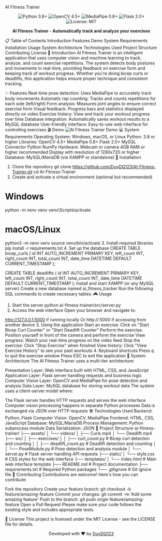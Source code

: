 AI Fitness Trainer
<div align="center"> <img src="https://img.shields.io/badge/Python-3.8+-blue.svg" alt="Python 3.8+"/> <img src="https://img.shields.io/badge/OpenCV-4.5+-green.svg" alt="OpenCV 4.5+"/> <img src="https://img.shields.io/badge/MediaPipe-0.8+-red.svg" alt="MediaPipe 0.8+"/> <img src="https://img.shields.io/badge/Flask-2.0+-orange.svg" alt="Flask 2.0+"/> <img src="https://img.shields.io/badge/License-MIT-yellow.svg" alt="License: MIT"/> </div> <p align="center"> <b>AI Fitness Trainer - Automatically track and analyze your exercises</b> </p>
📋 Table of Contents
Introduction
Features
Demo
System Requirements
Installation
Usage
System Architecture
Technologies Used
Project Structure
Contributing
License
🎯 Introduction
AI Fitness Trainer is an intelligent application that uses computer vision and machine learning to track, analyze, and count exercise repetitions. The system detects body postures and movements in real-time, providing feedback on exercise form and keeping track of workout progress. Whether you're doing bicep curls or deadlifts, this application helps ensure proper technique and consistent tracking.

✨ Features
Real-time pose detection: Uses MediaPipe to accurately track body movements
Automatic rep counting: Tracks and counts repetitions for each side (left/right)
Form analysis: Measures joint angles to ensure correct exercise form
Visual feedback: Progress bars and statistics displayed directly on video
Exercise history: View and track your workout progress over time
Database integration: Automatically saves workout results to a MySQL database
User-friendly interface: Easy-to-use web interface for controlling exercises
🎬 Demo
<img alt="AI Fitness Trainer Demo" src="https://example.com/demo.gif">
💻 System Requirements
Operating System: Windows, macOS, or Linux
Python: 3.8 or higher
Libraries:
OpenCV 4.5+
MediaPipe 0.8+
Flask 2.0+
MySQL Connector Python
NumPy
Hardware:
Webcam or camera
4GB RAM or higher recommended
Display with resolution of 1280x720 or higher
Database: MySQL/MariaDB (via XAMPP or standalone)
🚀 Installation
1. Clone the repository
git clone https://github.com/DuyDQ123/AI-Fitness-Trainer.git
cd AI-Fitness-Trainer
2. Create and activate a virtual environment (optional but recommended)
# Windows
python -m venv venv
venv\Scripts\activate

# macOS/Linux
python3 -m venv venv
source venv/bin/activate
3. Install required libraries
pip install -r requirements.txt
4. Set up the database
CREATE TABLE bicep_curls (
    id INT AUTO_INCREMENT PRIMARY KEY,
    left_count INT,
    right_count INT,
    total_count INT,
    date_time DATETIME DEFAULT CURRENT_TIMESTAMP
);

CREATE TABLE deadlifts (
    id INT AUTO_INCREMENT PRIMARY KEY,
    left_count INT,
    right_count INT,
    total_count INT,
    date_time DATETIME DEFAULT CURRENT_TIMESTAMP
);
Install and start XAMPP (or any MySQL server)
Create a new database named ai_fitness_tracker
Run the following SQL commands to create necessary tables:
🎮 Usage
1. Start the server
python ai-fitness-trainer/src/server.py
2. Access the web interface
Open your browser and navigate to:

http://127.0.0.1:5000 if running locally
Or http://<your-ip-address>:5000 if accessing from another device
3. Using the application
Start an exercise: Click on "Start Bicep Curl Counter" or "Start Deadlift Counter"
Perform the exercise: Position yourself in front of the camera and perform the exercise
View progress: Watch your real-time progress on the video feed
Stop the exercise: Click "Stop Exercise" when finished
View history: Click "View Exercise History" to see your past workouts
4. Keyboard shortcuts
Press q to quit the exercise window
Press ESC to exit the application
🔄 System Architecture
The AI Fitness Trainer uses a multi-tier architecture:

Presentation Layer: Web interface built with HTML, CSS, and JavaScript
Application Layer: Flask server handling requests and business logic
Computer Vision Layer: OpenCV and MediaPipe for pose detection and analysis
Data Layer: MySQL database for storing workout data
The system uses a client-server model where:

The Flask server handles HTTP requests and serves the web interface
Computer vision processing happens in separate Python processes
Data is exchanged via JSON over HTTP requests
🛠️ Technologies Used
Backend: Python, Flask
Computer Vision: OpenCV, MediaPipe
Frontend: HTML, CSS, JavaScript
Database: MySQL/MariaDB
Process Management: Python subprocess module
Data Serialization: JSON
📁 Project Structure
ai-fitness-trainer/
├── assets/
│   └── videos/
│       ├── Curls.mp4
│       └── Deadlift.mp4
├── src/
│   ├── exercises/
│   │   ├── curl_count.py         # Bicep curl detection and counting
│   │   ├── deadlift_count.py     # Deadlift detection and counting
│   │   └── PoseModule.py         # Pose detection and analysis module
│   └── server.py                 # Flask server handling API requests
├── static/
│   └── style.css                 # CSS styles for the web interface
├── templates/
│   └── index.html                # Main web interface template
├── README.md                     # Project documentation
├── requirements.txt              # Required Python packages
└── .gitignore                    # Git ignore file
👥 Contributing
Contributions are welcome! Here's how you can contribute:

Fork the repository
Create your feature branch: git checkout -b feature/amazing-feature
Commit your changes: git commit -m 'Add some amazing feature'
Push to the branch: git push origin feature/amazing-feature
Open a Pull Request
Please make sure your code follows the existing style and includes appropriate tests.

📄 License
This project is licensed under the MIT License - see the LICENSE file for details.

<p align="center"> Developed with ❤️ by <a href="https://github.com/DuyDQ123">DuyDQ123</a> </p>